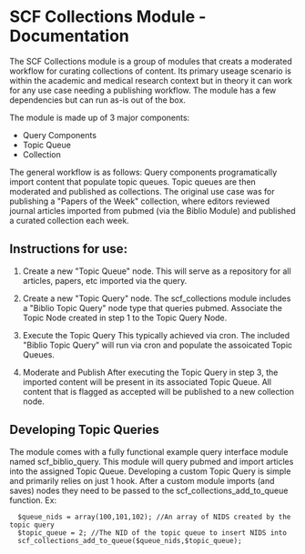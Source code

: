 # SCF Collections Module - Documentation #

The SCF Collections module is a group of modules that creats a moderated workflow for curating collections of content. Its primary useage scenario is within the academic and medical research context but in theory it can work for any use case needing a publishing workflow. The module has a few dependencies but can run as-is out of the box.

The module is made up of 3 major components: 

   - Query Components
   - Topic Queue
   - Collection

The general workflow is as follows: Query components programatically import content that populate topic queues. Topic queues are then moderated and published as collections. The original use case was for publishing a "Papers of the Week" collection, where editors reviewed journal articles imported from pubmed (via the Biblio Module) and published a curated collection each week. 

## Instructions for use: ##

1. Create a new "Topic Queue" node.
   This will serve as a repository for all articles, papers, etc imported via the query. 

2. Create a new "Topic Query" node. 
   The scf_collections module includes a "Biblio Topic Query" node type that queries pubmed. Associate the Topic Node created in step 1 to the Topic Query Node.

3. Execute the Topic Query 
   This typically achieved via cron. The included "Biblio Topic Query" will run via cron and populate the assoicated Topic Queues. 

4. Moderate and Publish
   After executing the Topic Query in step 3, the imported content will be present in its associated Topic Queue. All content that is flagged as accepted will be published to a new collection node.

## Developing Topic Queries ##

The module comes with a fully functional example query interface module named scf_biblio_query. This module will query pubmed and import articles into the assigned Topic Queue. Developing a custom Topic Query is simple and primarily relies on just 1 hook. After a custom module imports (and saves) nodes they need to be passed to the scf_collections_add_to_queue function. Ex:

    
      $queue_nids = array(100,101,102); //An array of NIDS created by the topic query
      $topic_queue = 2; //The NID of the topic queue to insert NIDS into
      scf_collections_add_to_queue($queue_nids,$topic_queue);
